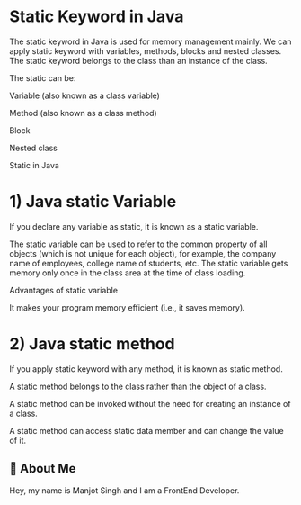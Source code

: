 
# Static Keyword in Java



The static keyword in Java is used for memory management mainly. We can apply static keyword with variables, methods, blocks and nested classes. The static keyword belongs to the class than an instance of the class.

The static can be:

Variable (also known as a class variable)

Method (also known as a class method)

Block

Nested class

Static in Java

# 1) Java static Variable

If you declare any variable as static, it is known as a static variable.

The static variable can be used to refer to the common property of all objects (which is not unique for each object), for example, the company name of employees, college name of students, etc.
The static variable gets memory only once in the class area at the time of class loading.

Advantages of static variable

It makes your program memory efficient (i.e., it saves memory).


# 2) Java static method

If you apply static keyword with any method, it is known as static method.


A static method belongs to the class rather than the object of a class.

A static method can be invoked without the need for creating an instance of a class.

A static method can access static data member and can change the value of it.
## 🚀 About Me
Hey, my name is Manjot Singh and I am a FrontEnd Developer.


